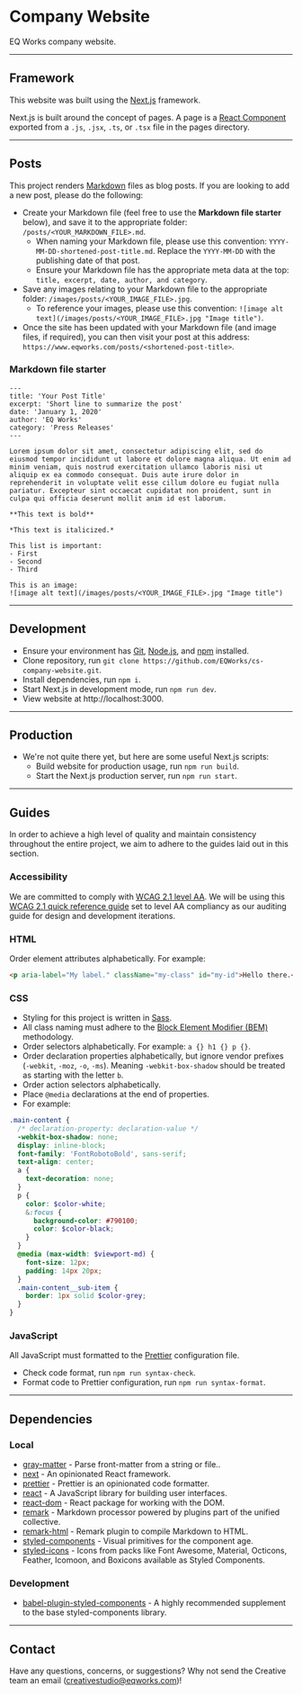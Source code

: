 # Company Website

EQ Works company website.

---

## Framework

This website was built using the [Next.js](https://nextjs.org/) framework.

Next.js is built around the concept of pages. A page is a [React Component](https://reactjs.org/docs/components-and-props.html) exported from a `.js`, `.jsx`, `.ts`, or `.tsx` file in the pages directory.

---

## Posts

This project renders [Markdown](https://en.wikipedia.org/wiki/Markdown) files as blog posts. If you are looking to add a new post, please do the following:

- Create your Markdown file (feel free to use the **Markdown file starter** below), and save it to the appropriate folder: `/posts/<YOUR_MARKDOWN_FILE>.md`.
  - When naming your Markdown file, please use this convention: `YYYY-MM-DD-shortened-post-title.md`. Replace the `YYYY-MM-DD` with the publishing date of that post.
  - Ensure your Markdown file has the appropriate meta data at the top: `title, excerpt, date, author, and category`.
- Save any images relating to your Markdown file to the appropriate folder: `/images/posts/<YOUR_IMAGE_FILE>.jpg`.
  - To reference your images, please use this convention: `![image alt text](/images/posts/<YOUR_IMAGE_FILE>.jpg "Image title")`.
- Once the site has been updated with your Markdown file (and image files, if required), you can then visit your post at this address: `https://www.eqworks.com/posts/<shortened-post-title>`.

### Markdown file starter

```
---
title: 'Your Post Title'
excerpt: 'Short line to summarize the post'
date: 'January 1, 2020'
author: 'EQ Works'
category: 'Press Releases'
---

Lorem ipsum dolor sit amet, consectetur adipiscing elit, sed do eiusmod tempor incididunt ut labore et dolore magna aliqua. Ut enim ad minim veniam, quis nostrud exercitation ullamco laboris nisi ut aliquip ex ea commodo consequat. Duis aute irure dolor in reprehenderit in voluptate velit esse cillum dolore eu fugiat nulla pariatur. Excepteur sint occaecat cupidatat non proident, sunt in culpa qui officia deserunt mollit anim id est laborum.

**This text is bold**

*This text is italicized.*

This list is important:
- First
- Second
- Third

This is an image:
![image alt text](/images/posts/<YOUR_IMAGE_FILE>.jpg "Image title")
```

---

## Development

- Ensure your environment has [Git](https://git-scm.com/), [Node.js](https://nodejs.org/en/), and [npm](https://www.npmjs.com/) installed.
- Clone repository, run `git clone https://github.com/EQWorks/cs-company-website.git`.
- Install dependencies, run `npm i`.
- Start Next.js in development mode, run `npm run dev`.
- View website at http://localhost:3000.

---

## Production

- We're not quite there yet, but here are some useful Next.js scripts:
  - Build website for production usage, run `npm run build`.
  - Start the Next.js production server, run `npm run start`.

---

## Guides

In order to achieve a high level of quality and maintain consistency throughout the entire project, we aim to adhere to the guides laid out in this section.

### Accessibility

We are committed to comply with [WCAG 2.1 level AA](https://www.w3.org/TR/WCAG21/). We will be using this [WCAG 2.1 quick reference guide](https://www.w3.org/WAI/WCAG21/quickref/?currentsidebar=%23col_customize&showtechniques=126%2C127%2C128%2C129%2C136%2C144%2C145%2C146%2C147%2C148%2C149%2C1410%2C1411%2C1412%2C1413%2C211%2C212%2C214%2C221%2C222%2C223%2C224%2C225%2C226%2C231%2C232%2C233%2C241%2C242%2C243%2C244%2C245%2C246%2C247%2C248%2C249%2C2410%2C251%2C252%2C253%2C254%2C255%2C256%2C311%2C312%2C313%2C314%2C315%2C316%2C321%2C322%2C323%2C324%2C325%2C331%2C332%2C333%2C334%2C335%2C411%2C412%2C413&levels=aaa#top) set to level AA compliancy as our auditing guide for design and development iterations.

### HTML

Order element attributes alphabetically. For example:

```html
<p aria-label="My label." className="my-class" id="my-id">Hello there.</p>
```

### CSS

- Styling for this project is written in [Sass](https://sass-lang.com/).
- All class naming must adhere to the [Block Element Modifier (BEM)](http://getbem.com/naming/) methodology.
- Order selectors alphabetically. For example: `a {} h1 {} p {}`.
- Order declaration properties alphabetically, but ignore vendor prefixes (`-webkit`, `-moz`, `-o`, `-ms`). Meaning `-webkit-box-shadow` should be treated as starting with the letter `b`.
- Order action selectors alphabetically.
- Place `@media` declarations at the end of properties.
- For example:

```scss
.main-content {
  /* declaration-property: declaration-value */
  -webkit-box-shadow: none;
  display: inline-block;
  font-family: 'FontRobotoBold', sans-serif;
  text-align: center;
  a {
    text-decoration: none;
  }
  p {
    color: $color-white;
    &:focus {
      background-color: #790100;
      color: $color-black;
    }
  }
  @media (max-width: $viewport-md) {
    font-size: 12px;
    padding: 14px 20px;
  }
  .main-content__sub-item {
    border: 1px solid $color-grey;
  }
}
```

### JavaScript

All JavaScript must formatted to the [Prettier](https://prettier.io/) configuration file.

- Check code format, run `npm run syntax-check`.
- Format code to Prettier configuration, run `npm run syntax-format`.

---

## Dependencies

### Local

- [gray-matter](https://www.npmjs.com/package/gray-matter) - Parse front-matter from a string or file..
- [next](https://www.npmjs.com/package/next) - An opinionated React framework.
- [prettier](https://www.npmjs.com/package/prettier) - Prettier is an opinionated code formatter.
- [react](https://www.npmjs.com/package/react) - A JavaScript library for building user interfaces.
- [react-dom](https://www.npmjs.com/package/react-dom) - React package for working with the DOM.
- [remark](https://www.npmjs.com/package/remark) - Markdown processor powered by plugins part of the unified collective.
- [remark-html](https://www.npmjs.com/package/remark-html) - Remark plugin to compile Markdown to HTML.
- [styled-components](https://www.npmjs.com/package/styled-components) - Visual primitives for the component age.
- [styled-icons](https://www.npmjs.com/package/styled-icons) - Icons from packs like Font Awesome, Material, Octicons, Feather, Icomoon, and Boxicons available as Styled Components.

### Development

- [babel-plugin-styled-components](https://www.npmjs.com/package/babel-plugin-styled-components) - A highly recommended supplement to the base styled-components library.

---

## Contact

Have any questions, concerns, or suggestions? Why not send the Creative team an email ([creativestudio@eqworks.com](mailto:creativestudio@eqworks.com))!
